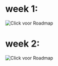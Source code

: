 # week 1:
![Click voor Roadmap](img/cursus_week1.jpg)


# week 2:
![Click voor Roadmap](img/cursus_week2.jpg)